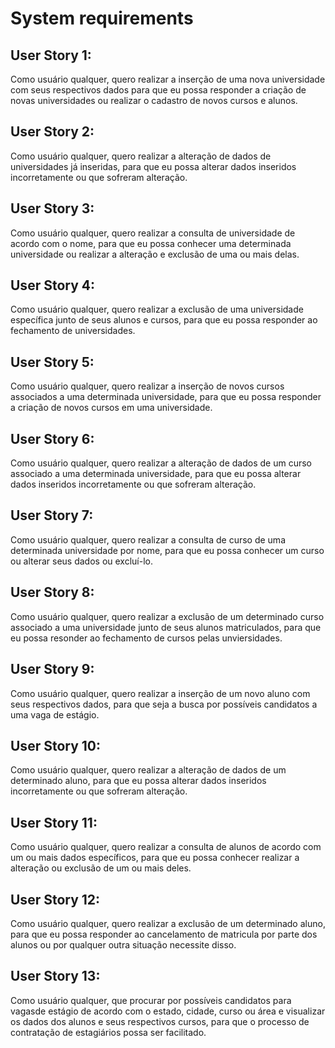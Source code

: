 # System requirements

## User Story 1:
Como usuário qualquer, quero realizar a inserção de uma nova universidade com seus respectivos dados
para que eu possa responder a criação de novas universidades ou realizar o cadastro de novos cursos
e alunos.

## User Story 2:

Como usuário qualquer, quero realizar a alteração de dados de universidades já inseridas, para que
eu possa alterar dados inseridos incorretamente ou que sofreram alteração.

## User Story 3:
Como usuário qualquer, quero realizar a consulta de universidade de acordo com o nome, para que eu
possa conhecer uma determinada universidade  ou realizar a alteração e exclusão de uma ou mais delas.

## User Story 4:

Como usuário qualquer, quero realizar a exclusão de uma universidade específica junto de seus alunos
e cursos, para que eu possa responder ao fechamento de universidades.

## User Story 5:

Como usuário qualquer, quero realizar a inserção de novos cursos associados a uma determinada
universidade, para que eu possa responder a criação de novos cursos em uma universidade.


## User Story 6:

Como usuário qualquer, quero realizar a alteração de dados de um curso associado a uma determinada
universidade, para que eu possa alterar dados inseridos incorretamente ou que sofreram alteração.

## User Story 7:

Como usuário qualquer, quero realizar a consulta de curso de uma determinada universidade por nome,
para que eu possa conhecer um curso ou alterar seus dados ou excluí-lo.

## User Story 8:

Como usuário qualquer, quero realizar a exclusão de um determinado curso associado a uma 
universidade junto de seus alunos matriculados, para que eu possa resonder ao fechamento de cursos
pelas unviersidades.

## User Story 9:

Como usuário qualquer, quero realizar a inserção de um novo aluno com seus respectivos dados, para
que seja a busca por possíveis candidatos a uma vaga de estágio.

## User Story 10:

Como usuário qualquer, quero realizar a alteração de dados de um determinado aluno, para que eu
possa alterar dados inseridos incorretamente ou que sofreram alteração.

## User Story 11:

Como usuário qualquer, quero realizar a consulta de alunos de acordo com um ou mais dados
específicos, para que eu possa conhecer realizar a alteração ou exclusão de um ou mais deles.

## User Story 12:

Como usuário qualquer, quero realizar a exclusão de um determinado aluno, para que eu possa
responder ao cancelamento de matricula por parte dos alunos ou por qualquer outra situação necessite
disso.

## User Story 13:

Como usuário qualquer, que procurar por possíveis candidatos para vagasde estágio de acordo com o
estado, cidade, curso ou área e visualizar os dados dos alunos e seus respectivos cursos, para que o
processo de contratação de estagiários possa ser facilitado.